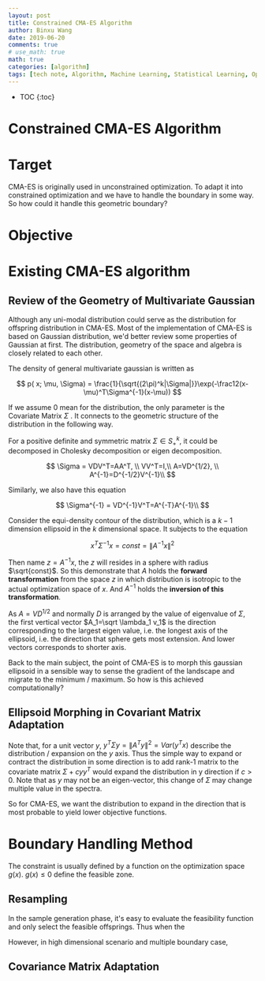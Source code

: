```yaml
---
layout: post
title: Constrained CMA-ES Algorithm
author: Binxu Wang
date: 2019-06-20
comments: true
# use_math: true
math: true
categories: [algorithm]
tags: [tech note, Algorithm, Machine Learning, Statistical Learning, Optimization]
---
```


* TOC
{:toc}

Constrained CMA-ES Algorithm
=======


# Target 

CMA-ES is originally used in unconstrained optimization. To adapt it into constrained optimization and we have to handle the boundary in some way. So how could it handle this geometric boundary? 

# Objective 



# Existing CMA-ES algorithm 



## Review of the Geometry of Multivariate Gaussian 

Although any uni-modal distribution could serve as the distribution for offspring distribution in CMA-ES. Most of the implementation of CMA-ES is based on Gaussian distribution, we'd better review some properties of Gaussian at first. The distribution, geometry of the space and algebra is closely related to each other. 

The density of general multivariate gaussian is written as 


$$
p( x; \mu, \Sigma) = \frac{1}{\sqrt{(2\pi)^k|\Sigma|}}\exp(-\frac12(x-\mu)^T\Sigma^{-1}(x-\mu))
$$


If we assume 0 mean for the distribution, the only parameter is the Covariate Matrix $\Sigma$ . It connects to the geometric structure of the distribution in the following way. 

For a positive definite and symmetric matrix $\Sigma\in S^k_+$, it could be decomposed in Cholesky decomposition or eigen decomposition. 


$$
\Sigma = VDV^T=AA^T, \\
VV^T=I,\\
A=VD^{1/2}, \\
A^{-1}=D^{-1/2}V^{-1}\\
$$


Similarly, we also have this equation


$$
\Sigma^{-1} = VD^{-1}V^T=A^{-T}A^{-1}\\
$$

Consider the equi-density contour of the distribution, which is a $k-1$ dimension ellipsoid in the $k$ dimensional space. It subjects to the equation 


$$
x^T\Sigma^{-1}x = const = \|A^{-1}x\|^2
$$

Then name $z=A^{-1}x$, the $z$ will resides in a sphere with radius $\sqrt{const}$. So this demonstrate that $A$ holds the **forward transformation** from the space $z$ in which distribution is isotropic to the actual optimization space of $x$. And $A^{-1}$ holds the **inversion of this transformation**. 

As $A=VD^{1/2}$ and normally $D$ is arranged by the value of eigenvalue of $\Sigma$, the first vertical vector $A_1=\sqrt \lambda_1 v_1$ is the direction corresponding to the largest eigen value, i.e. the longest axis of the ellipsoid, i.e. the direction that sphere gets most extension. And lower vectors corresponds to shorter axis.  

Back to the main subject, the point of CMA-ES is to morph this gaussian ellipsoid in a sensible way to sense the gradient of the landscape and migrate to the minimum / maximum. So how is this achieved computationally? 

## Ellipsoid Morphing in Covariant Matrix Adaptation

Note that, for a unit vector $y$, $y^T\Sigma y=\|A^Ty\|^2=Var(y^Tx)$ describe the distribution / expansion on the $y$ axis. Thus the simple way to expand or contract the distribution in some direction is to add rank-1 matrix to the covariate matrix $\Sigma+ cyy^T$ would expand the distribution in y direction if $c>0$. Note that as $y$ may not be an eigen-vector, this change of $\Sigma$ may change multiple value in the spectra. 

So for CMA-ES, we want the distribution to expand in the direction that is most probable to yield lower objective functions. 

# Boundary Handling Method 

The constraint is usually defined by a function on the optimization space $g(x)$. $g(x)\leq0$ define the feasible zone. 

## Resampling 

In the sample generation phase, it's easy to evaluate the feasibility function and only select the feasible offsprings. Thus when the 



However, in high dimensional scenario and multiple boundary case, 

## Covariance Matrix Adaptation







